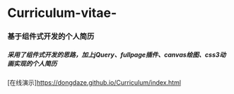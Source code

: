# Curriculum-vitae-

###  基于组件式开发的个人简历
##### 采用了组件式开发的思路，加上jQuery、fullpage插件、canvas绘图、css3动画实现的个人简历
[在线演示]https://dongdaze.github.io/Curriculum/index.html
